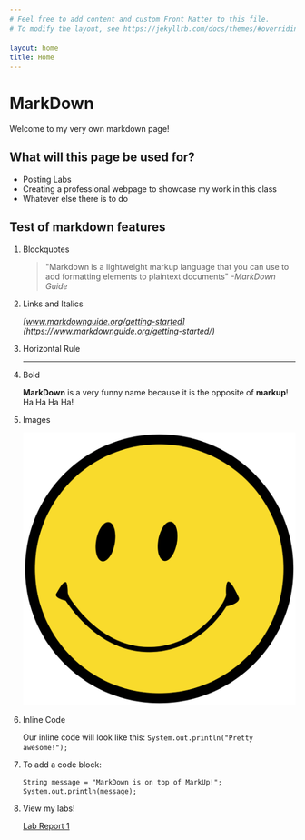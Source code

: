 ```yaml
---
# Feel free to add content and custom Front Matter to this file.
# To modify the layout, see https://jekyllrb.com/docs/themes/#overriding-theme-defaults

layout: home
title: Home
---
```

# MarkDown

Welcome to my very own markdown page!

## What will this page be used for?

* Posting Labs
* Creating a professional webpage to showcase my work in this class
* Whatever else there is to do

## Test of markdown features

1. Blockquotes

   > "Markdown is a lightweight markup language that you can use to add formatting elements to plaintext documents" 
   > *-MarkDown Guide*

2. Links and Italics

   *[www.markdownguide.org/getting-started](https://www.markdownguide.org/getting-started/)*

3. Horizontal Rule

    ---

4. Bold

   **MarkDown** is a very funny name because it is the opposite of **markup**! Ha Ha Ha Ha!

5. Images

   ![Image](./pictures/smiley.png)

6. Inline Code

   Our inline code will look like this: `System.out.println("Pretty awesome!");`

7. To add a code block:

   ```
   String message = "MarkDown is on top of MarkUp!";
   System.out.println(message);
   ```

8. View my labs!

   [Lab Report 1](./labs/lab-report-1-week-0.md)